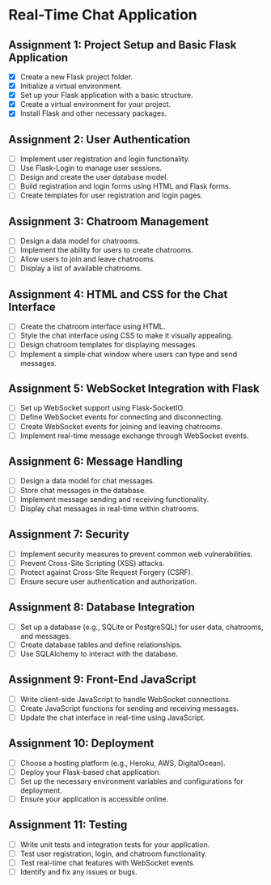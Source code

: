 # Real-Time Chat Application
## Assignment 1: Project Setup and Basic Flask Application
 - [x] Create a new Flask project folder.
 - [x] Initialize a virtual environment.
 - [x] Set up your Flask application with a basic structure.
 - [x] Create a virtual environment for your project.
 - [x] Install Flask and other necessary packages.
## Assignment 2: User Authentication
 - [ ] Implement user registration and login functionality.
 - [ ] Use Flask-Login to manage user sessions.
 - [ ] Design and create the user database model.
 - [ ] Build registration and login forms using HTML and Flask forms.
 - [ ] Create templates for user registration and login pages.
## Assignment 3: Chatroom Management
 - [ ] Design a data model for chatrooms.
 - [ ] Implement the ability for users to create chatrooms.
 - [ ] Allow users to join and leave chatrooms.
 - [ ] Display a list of available chatrooms.
## Assignment 4: HTML and CSS for the Chat Interface
 - [ ] Create the chatroom interface using HTML.
 - [ ] Style the chat interface using CSS to make it visually appealing.
 - [ ] Design chatroom templates for displaying messages.
 - [ ] Implement a simple chat window where users can type and send messages.
## Assignment 5: WebSocket Integration with Flask
 - [ ] Set up WebSocket support using Flask-SocketIO.
 - [ ] Define WebSocket events for connecting and disconnecting.
 - [ ] Create WebSocket events for joining and leaving chatrooms.
 - [ ] Implement real-time message exchange through WebSocket events.
## Assignment 6: Message Handling
 - [ ] Design a data model for chat messages.
 - [ ] Store chat messages in the database.
 - [ ] Implement message sending and receiving functionality.
 - [ ] Display chat messages in real-time within chatrooms.
## Assignment 7: Security
 - [ ] Implement security measures to prevent common web vulnerabilities.
 - [ ] Prevent Cross-Site Scripting (XSS) attacks.
 - [ ] Protect against Cross-Site Request Forgery (CSRF).
 - [ ] Ensure secure user authentication and authorization.
## Assignment 8: Database Integration
 - [ ] Set up a database (e.g., SQLite or PostgreSQL) for user data, chatrooms, and messages.
 - [ ] Create database tables and define relationships.
 - [ ] Use SQLAlchemy to interact with the database.
## Assignment 9: Front-End JavaScript
 - [ ] Write client-side JavaScript to handle WebSocket connections.
 - [ ] Create JavaScript functions for sending and receiving messages.
 - [ ] Update the chat interface in real-time using JavaScript.
## Assignment 10: Deployment
 - [ ] Choose a hosting platform (e.g., Heroku, AWS, DigitalOcean).
 - [ ] Deploy your Flask-based chat application.
 - [ ] Set up the necessary environment variables and configurations for deployment.
 - [ ] Ensure your application is accessible online.
## Assignment 11: Testing
 - [ ] Write unit tests and integration tests for your application.
 - [ ] Test user registration, login, and chatroom functionality.
 - [ ] Test real-time chat features with WebSocket events.
 - [ ] Identify and fix any issues or bugs.
